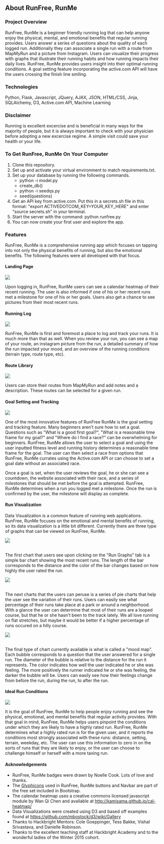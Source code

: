 
## About RunFree, RunMe

### Project Overview

RunFree, RunMe is a beginner friendly running log that can help anyone enjoy the physical, mental, and emotional benefits that regular running provides. Users answer a series of questions about the quality of each logged run. Additionally they can associate a single run with a route from MapMyRun and a picture from Instagram. Users can visualize their progress with graphs that illustrate their running habits and how running impacts their daily lives. RunFree, RunMe provides users insight into their optimal running conditions. A goal setting feature incorporating the active.com API will have the users crossing the finish line smiling.

### Technologies

Python, Flask, Javascript, JQuery, AJAX, JSON, HTML/CSS, Jinja, SQLAlchemy, D3, Active.com API, Machine Learning

### Disclaimer

Running is excellent excercise and is beneficial in many ways for the majority of people, but it is always important to check with your physician before adopting a new excercise regime. A simple visit could save your health or your life. 

### To Get RunFree, RunMe On Your Computer

<ol>
	<li>Clone this repository.</li>
	<li>Set up and activate your virtual environment to match requirements.txt.</li>
	<li>Set up your database by running the following commands.
		<ul>
			<li>python -i model.py</li>
			<li>create_db()</li>
			<li>python -i seedqs.py</li>
			<li>seed(questions)</li>
		</ul>
	</li>
	<li>Get an API key from active.com. Put this in a secrets.sh file in this format: "export ACTIVEDOTCOM_KEY=YOUR_KEY_HERE" and enter "source secrets.sh" in your terminal.</li>
	<li>Start the server with the command: python runfree.py</li>
	<li>You can now create your first user and explore the app.</li>
</ol>


### Features

RunFree, RunMe is a comprehensive running app which focuses on tapping into not only the physical benefits of running, but also the emotional benefits. The following features were all developed with that focus.

#### Landing Page

<img src="/static/images/user_landing.jpg">

Upon logging in, RunFree, RunMe users can see a calendar heatmap of their recent running. The user is also informed if one of his or her recent runs met a milestone for one of his or her goals. Users also get a chance to see pictures from their most recent runs.

#### Running Log

<img src="/static/images/run_report.jpg">

RunFree, RunMe is first and foremost a place to log and track your runs. It is much more than that as well. When you review your run, you can see a map of your route, an instagram picture from the run, a detailed summary of how the run impacted your mood, and an overview of the running conditions (terrain type, route type, etc).

#### Route Library

<img src="/static/images/routes.jpg">

Users can store their routes from MapMyRun and add notes and a description. These routes can be selected for a given run.

#### Goal Setting and Tracking

<img src="/static/images/goal.jpg">

One of the most innovative features of RunFree RunMe is the goal setting and tracking feature. Many beginners aren't sure how to set a goal. Questions such as "What is a good first goal?", "What is a reasonable time frame for my goal?" and "Where do I find a race?" can be overwhelming for beginners. RunFree, RunMe allows the user to select a goal and using the user inputted fitness level and running history determines a reasonable time frame for the goal. The user can then select a race from options that RunFree, RunMe currates using the Active.com API or can choose to set a goal date without an associated race.

Once a goal is set, when the user reviews the goal, he or she can see a countdown, the website associated with their race, and a series of milestones that should be met before the goal is attempted. RunFree, RunMe determines when a run you logged met a milestone. Once the run is confirmed by the user, the milestone will display as complete.

#### Run Visualization

Data Visualization is a common feature of running web applications. RunFree, RunMe focuses on the emotional and mental benefits of running, so its data visualization is a little bit different. Currently there are three type of graphs that can be viewed on RunFree, RunMe.

<div><img src="/static/images/mileage_graph.jpg"></div><br>

The first chart that users see upon clicking on the "Run Graphs" tab is a simple bar chart showing the most recent runs. The length of the bar corresponds to the distance and the color of the bar changes based on how highly the user rated the run.

<div><img src="/static/images/conditions.jpg"></div><br>

The next charts that the users can peruse is a series of pie charts that help the user see the variation of their runs. Users can easily see what percentage of their runs take place at a park or around a neighborhood. With a glance the user can determine that most of their runs are a looped course, but that he or she hasn't been to the track lately. We all love running on flat stretches, but maybe it would be better if a higher percentage of runs occured on a hilly course.

<div><img src="/static/images/moodmap.jpg"></div><br>

The final type of chart currently available is what is called a "mood map". Each bubble corresponds to a question that the user answered for a single run. The diameter of the bubble is relative to the distance for the run it represents. The color indicates how well the user indicated he or she was feeling. The more positively the runner indicated he or she was feeling, the darker the bubble will be. Users can easily see how their feelings change from before the run, during the run, to after the run.


#### Ideal Run Conditions
<img src="/static/images/ideal_runs.jpg">

It is the goal of RunFree, RunMe to help people enjoy running and see the physical, emotional, and mental benefits that regular activity provides. With that goal in mind, RunFree, RunMe helps users pinpoint the conditions under which they are likely to have a highly rated run. RunFree, RunMe determines what a highly rated run is for the given user, and it reports the conditions most strongly associated with these runs: distance, setting, terrain, weekday, etc. The user can use this information to zero in on the sorts of runs that they are likely to enjoy, or the user can choose to challenge himself or herself with a more taxing run.


#### Acknowledgements
<ul>
	<li>RunFree, RunMe badges were drawn by Noelle Cook. Lots of love and thanks.</li>
	<li>The <a href="http://glyphicons.com/">Glyphicons</a> used in RunFree, RunMe buttons and Navbar are part of the free set included in Bootstrap.</li>
	<li>The calendar heatmap uses a creative commons licensed javascript module by Wan Qi Chen and available at <a href="http://kamisama.github.io/cal-heatmap/">http://kamisama.github.io/cal-heatmap/</a></li>
	<li>Data Visualizations were created using D3 and based off examples found at <a href="https://github.com/mbostock/d3/wiki/Gallery">https://github.com/mbostock/d3/wiki/Gallery</a></li>
	<li>Thanks to Hackbright Mentors: Cole Goeppinger, Tess Bakke, Vishal Srivastava, and Danielle Robinson.</li>
	<li>Thanks to the excellent teaching staff at Hackbright Academy and to the wonderful ladies of the Winter 2015 cohort.</li>
</ul>
